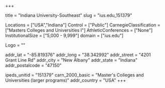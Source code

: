 
+++

title = "Indiana University-Southeast"
slug = "ius.edu_151379"

Locations = ["USA","Indiana"]
Control = ["Public"]
CarnegieClassification = ["Masters Colleges and Universities I"]
AthleticConferences = ["None"]
InstitutionalSize = ["5,000 - 9,999"]
domain = ["ius.edu"]

Logo = ""

addr_lat = "-85.819376"
addr_long = "38.342992"
addr_street = "4201 Grant Line Rd"
addr_city = "New Albany"
addr_state = "Indiana"
addr_postalcode = "47150"

ipeds_unitid = "151379"
carn_2000_basic = "Master's Colleges and Universities (larger programs)"
addr_country = "USA"
+++
    
